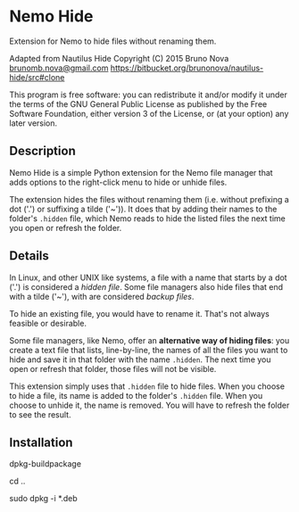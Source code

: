 Nemo Hide
=============

Extension for Nemo to hide files without renaming them. 

Adapted from Nautilus Hide Copyright (C) 2015 Bruno Nova <brunomb.nova@gmail.com> https://bitbucket.org/brunonova/nautilus-hide/src#clone

This program is free software: you can redistribute it and/or modify
it under the terms of the GNU General Public License as published by
the Free Software Foundation, either version 3 of the License, or (at your option) any later version.



Description
-----------

Nemo Hide is a simple Python extension for the Nemo file manager that
adds options to the right-click menu to hide or unhide files.

The extension hides the files without renaming them (i.e. without prefixing a
dot ('.') or suffixing a tilde ('~')).
It does that by adding their names to the folder's `.hidden` file, which
Nemo reads to hide the listed files the next time you open or refresh the
folder.


Details
-------

In Linux, and other UNIX like systems, a file with a name that starts by a
dot ('.') is considered a *hidden file*.
Some file managers also hide files that end with a tilde ('~'), with are
considered *backup files*.

To hide an existing file, you would have to rename it. That's not always
feasible or desirable.

Some file managers, like Nemo, offer an **alternative way of hiding files**:
you create a text file that lists, line-by-line, the names of all the files you
want to hide and save it in that folder with the name `.hidden`. The next time
you open or refresh that folder, those files will not be visible.

This extension simply uses that `.hidden` file to hide files. When you choose to
hide a file, its name is added to the folder's `.hidden` file. When you choose
to unhide it, the name is removed.
You will have to refresh the folder to see the result.


Installation
------------

dpkg-buildpackage

cd ..

sudo dpkg -i *.deb

